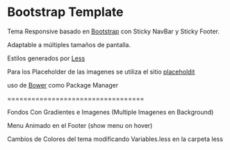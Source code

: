 Bootstrap Template 
============

Tema Responsive basado en [Bootstrap](http://getbootstrap.com/) con Sticky NavBar y Sticky Footer.

Adaptable a múltiples tamaños de pantalla.

Estilos generados por [Less](http://lesscss.org/)

Para los Placeholder de las imagenes se utiliza el sitio [placeholdit](http://placehold.it/)

uso de [Bower](http://bower.io/) como Package Manager

==================================

Fondos Con Gradientes e Imagenes (Multiple Imagenes en Background)

Menu Animado en el Footer (show menu on hover)

Cambios de Colores del tema modificando Variables.less en la carpeta less

